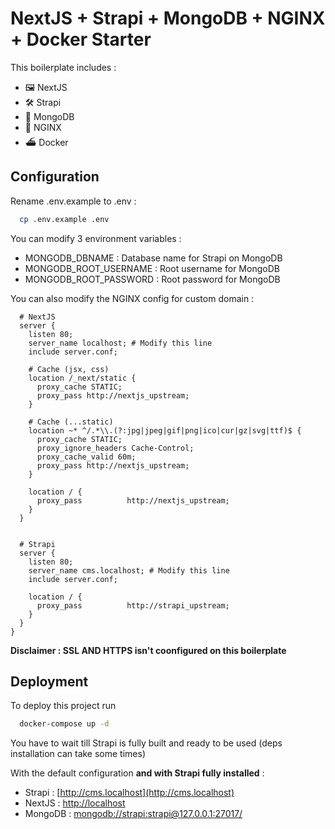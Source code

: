 
# NextJS + Strapi + MongoDB + NGINX + Docker Starter

This boilerplate includes :

- 🖼 NextJS
- 🛠 Strapi
- 🌱 MongoDB
- 🔗 NGINX
- ⛴ Docker

## Configuration

Rename .env.example to .env :
```bash
  cp .env.example .env
```

You can modify 3 environment variables :
- MONGODB_DBNAME : Database name for Strapi on MongoDB
- MONGODB_ROOT_USERNAME : Root username for MongoDB
- MONGODB_ROOT_PASSWORD : Root password for MongoDB

You can also modify the NGINX config for custom domain :

```
  # NextJS
  server {
    listen 80;
    server_name localhost; # Modify this line
    include server.conf;

    # Cache (jsx, css)
    location /_next/static {
      proxy_cache STATIC;
      proxy_pass http://nextjs_upstream;
    }

    # Cache (...static)
    location ~* ^/.*\\.(?:jpg|jpeg|gif|png|ico|cur|gz|svg|ttf)$ {
      proxy_cache STATIC;
      proxy_ignore_headers Cache-Control;
      proxy_cache_valid 60m;
      proxy_pass http://nextjs_upstream;
    }

    location / {
      proxy_pass          http://nextjs_upstream;
    }
  }


  # Strapi
  server {
    listen 80;
    server_name cms.localhost; # Modify this line
    include server.conf;
    
    location / {
      proxy_pass          http://strapi_upstream;
    }
  }
}
```

**Disclaimer : SSL AND HTTPS isn't coonfigured on this boilerplate**

## Deployment

To deploy this project run

```bash
  docker-compose up -d
```

You have to wait till Strapi is fully built and ready to be used (deps installation can take some times)

With the default configuration **and with Strapi fully installed** :
 - Strapi : [http://cms.localhost](http://cms.localhost)
 - NextJS : [http://localhost](http://localhost)
 - MongoDB : [mongodb://strapi:strapi@127.0.0.1:27017/](mongodb://strapi:strapi@127.0.0.1:27017/)



